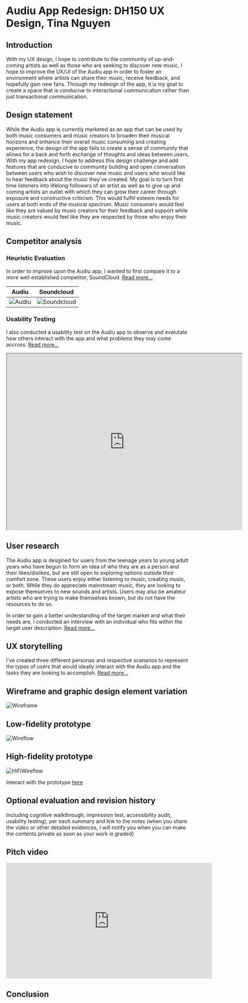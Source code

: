 # Audiu App Redesign: DH150 UX Design, Tina Nguyen

## Introduction
With my UX design, I hope to contribute to the community of up-and-coming artists as well as those who are seeking to discover new music. I hope to improve the UX/UI of the Audiu app in order to foster an environment where artists can share their music, receive feedback, and hopefully gain new fans. Through my redesign of the app, it is my goal to create a space that is conducive to interactional communication rather than just transactional communication.

## Design statement 
While the Audiu app is currently marketed as an app that can be used by both music consumers and music creators to broaden their musical horizons and enhance their overall music consuming and creating experience, the design of the app fails to create a sense of community that allows for a back and forth exchange of thoughts and ideas between users. With my app redesign, I hope to address this design challenge and add features that are conducive to community building and open conversation between users who wish to discover new music and users who would like to hear feedback about the music they've created. My goal is to turn first time listeners into lifelong followers of an artist as well as to give up and coming artists an outlet with which they can grow their career through exposure and constructive criticism. This would fulfill esteem needs for users at both ends of the musical spectrum. Music consumers would feel like they are valued by music creators for their feedback and support while music creators would feel like they are respected by those who enjoy their music.

## Competitor analysis
### Heuristic Evaluation
In order to improve upon the Audiu app, I wanted to first compare it to a more well established competitor, SoundCloud. 
[Read more...](https://github.com/tinguy16/DH150-2020W/tree/master/assignment01)

Audiu | Soundcloud
----------|-----------
![Audiu](https://github.com/tinguy16/DH150-2020W/raw/master/IMG_3900.PNG)|![Soundcloud](https://github.com/tinguy16/DH150-2020W/raw/master/IMG_3907.PNG)

### Usability Testing
I also conducted a usability test on the Audiu app to observe and evalutate how others interact with the app and what problems they may come accross. 
[Read more...](https://github.com/tinguy16/DH150-2020W/tree/master/assignment02)

<iframe src="https://drive.google.com/file/d/1kjGMlIXADN6FDesBgsSNVxuQia4fe8XY/preview" width="640" height="480"></iframe>

## User research
The Audiu app is desgined for users from the teenage years to young adult years who have begun to form an idea of who they are as a person and their likes/dislikes, but are still open to exploring options outside their comfort zone. These users enjoy either listening to music, creating music, or both. While they do appreciate mainstream music, they are looking to expose themselves to new sounds and artists. Users may also be amateur artists who are trying to make themselves known, but do not have the resources to do so. 

In order to gain a better understanding of the target market and what their needs are, I conducted an interview with an individual who fits within the target user description.
[Read more...](https://github.com/tinguy16/DH150-2020W/tree/master/assignment04)

## UX storytelling 
I've created three different personas and respective scenarios to represent the types of users that would ideally interact with the Audiu app and the tasks they are looking to accomplish. 
[Read more...](https://github.com/tinguy16/DH150-2020W/tree/master/assignment05)

## Wireframe and graphic design element variation 
![Wireframe](https://github.com/tinguy16/DH150-2020W/raw/master/wireflow.jpg)

## Low-fidelity prototype 
![Wireflow](https://github.com/tinguy16/DH150-2020W/raw/master/task%203.jpg)

## High-fidelity prototype 
![HiFiWireflow](https://github.com/tinguy16/DH150-2020W/raw/master/Screen%20Shot%202020-03-02%20at%209.49.23%20PM.png)

Interact with the prototype [here](https://projects.invisionapp.com/prototype/AudiuInteractivePrototype-ck7bgdje5002iwo01xgelaqnk/play/482f5d6c)

## Optional evaluation and revision history 
Including cognitive walkthrough; impression test, accessibility audit, usability testing), per each summary and link to the notes (when you share the video or other detailed evidences, I will notify you when you can make the contents private as soon as your work is graded)

## Pitch video

<iframe width="560" height="315" src="https://www.youtube.com/embed/Qll7IHN0I4Q" frameborder="0" allow="accelerometer; autoplay; encrypted-media; gyroscope; picture-in-picture" allowfullscreen></iframe>

## Conclusion

